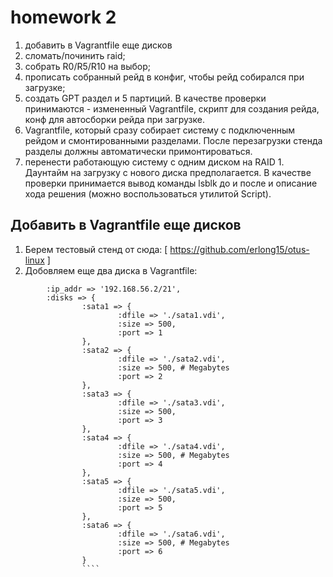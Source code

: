 # homework 2
1. добавить в Vagrantfile еще дисков
2. сломать/починить raid;
3. собрать R0/R5/R10 на выбор;
4. прописать собранный рейд в конфиг, чтобы рейд собирался при загрузке;
5. создать GPT раздел и 5 партиций. В качестве проверки принимаются - измененный Vagrantfile, скрипт для создания рейда, конф для автосборки рейда при загрузке.
6. Vagrantfile, который сразу собирает систему с подключенным рейдом и смонтированными разделами. После перезагрузки стенда разделы должны автоматически примонтироваться.
7. перенести работающую систему с одним диском на RAID 1. Даунтайм на загрузку с нового диска предполагается. В качестве проверки принимается вывод команды lsblk до и после и описание хода решения (можно воспользоваться утилитой Script).

## Добавить в Vagrantfile еще дисков

1. Берем тестовый стенд от сюда: [ https://github.com/erlong15/otus-linux ]
2. Добовляем еще два диска в Vagrantfile:
```` :box_name => "centos/7",
        :ip_addr => '192.168.56.2/21',
        :disks => {
                :sata1 => {
                        :dfile => './sata1.vdi',
                        :size => 500,
                        :port => 1
                },
                :sata2 => {
                        :dfile => './sata2.vdi',
                        :size => 500, # Megabytes
                        :port => 2
                },
                :sata3 => {
                        :dfile => './sata3.vdi',
                        :size => 500,
                        :port => 3
                },
                :sata4 => {
                        :dfile => './sata4.vdi',
                        :size => 500, # Megabytes
                        :port => 4
                },
                :sata5 => {
                        :dfile => './sata5.vdi',
                        :size => 500,
                        :port => 5
                },
                :sata6 => {
                        :dfile => './sata6.vdi',
                        :size => 500, # Megabytes
                        :port => 6
                }
                ````
